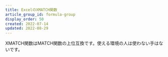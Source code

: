 ```yaml
---
title: ExcelのXMATCH関数
article_group_id: formula-group
display_order: 50
created: 2022-07-14
updated: 2022-08-29
---
```

XMATCH関数はMATCH関数の上位互換です。使える環境の人は使わない手はないです。